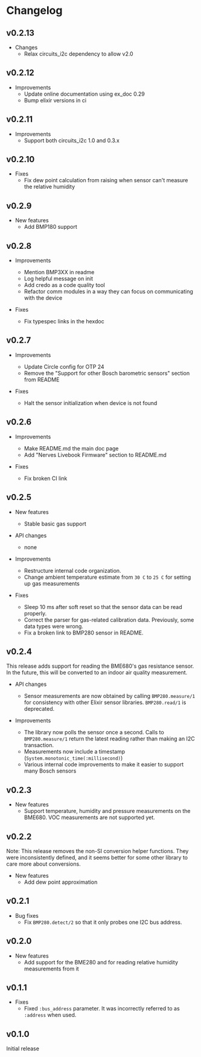 # Changelog

## v0.2.13

* Changes
  * Relax circuits_i2c dependency to allow v2.0

## v0.2.12

* Improvements
  * Update online documentation using ex_doc 0.29
  * Bump elixir versions in ci

## v0.2.11

* Improvements
  * Support both circuits_i2c 1.0 and 0.3.x

## v0.2.10

* Fixes
  * Fix dew point calculation from raising when sensor can't measure the
    relative humidity

## v0.2.9

* New features
  * Add BMP180 support

## v0.2.8

* Improvements
  * Mention BMP3XX in readme
  * Log helpful message on init
  * Add credo as a code quality tool
  * Refactor comm modules in a way they can focus on communicating with the device

* Fixes
  * Fix typespec links in the hexdoc

## v0.2.7

* Improvements
  * Update Circle config for OTP 24
  * Remove the "Support for other Bosch barometric sensors" section from README

* Fixes
  * Halt the sensor initialization when device is not found

## v0.2.6

* Improvements
  * Make README.md the main doc page
  * Add "Nerves Livebook Firmware" section to README.md

* Fixes
  * Fix broken CI link

## v0.2.5

* New features
  * Stable basic gas support

* API changes
  * none

* Improvements
  * Restructure internal code organization.
  * Change ambient temperature estimate from `30 C` to `25 C` for setting up gas measurements

* Fixes
  * Sleep 10 ms after soft reset so that the sensor data can be read properly.
  * Correct the parser for gas-related calibration data. Previously, some data types were wrong.
  * Fix a broken link to BMP280 sensor in README.

## v0.2.4

This release adds support for reading the BME680's gas resistance sensor. In the
future, this will be converted to an indoor air quality measurement.

* API changes
  * Sensor measurements are now obtained by calling `BMP280.measure/1` for
    consistency with other Elixir sensor libraries. `BMP280.read/1` is
    deprecated.

* Improvements
  * The library now polls the sensor once a second. Calls to `BMP280.measure/1`
    return the latest reading rather than making an I2C transaction.
  * Measurements now include a timestamp (`System.monotonic_time(:millisecond)`)
  * Various internal code improvements to make it easier to support many Bosch
    sensors

## v0.2.3

* New features
  * Support temperature, humidity and pressure measurements on the BME680. VOC
    measurements are not supported yet.

## v0.2.2

Note: This release removes the non-SI conversion helper functions. They were
inconsistently defined, and it seems better for some other library to care more
about conversions.

* New features
  * Add dew point approximation

## v0.2.1

* Bug fixes
  * Fix `BMP280.detect/2` so that it only probes one I2C bus address.

## v0.2.0

* New features
  * Add support for the BME280 and for reading relative humidity measurements
    from it

## v0.1.1

* Fixes
  * Fixed `:bus_address` parameter. It was incorrectly referred to as `:address`
    when used.

## v0.1.0

Initial release
